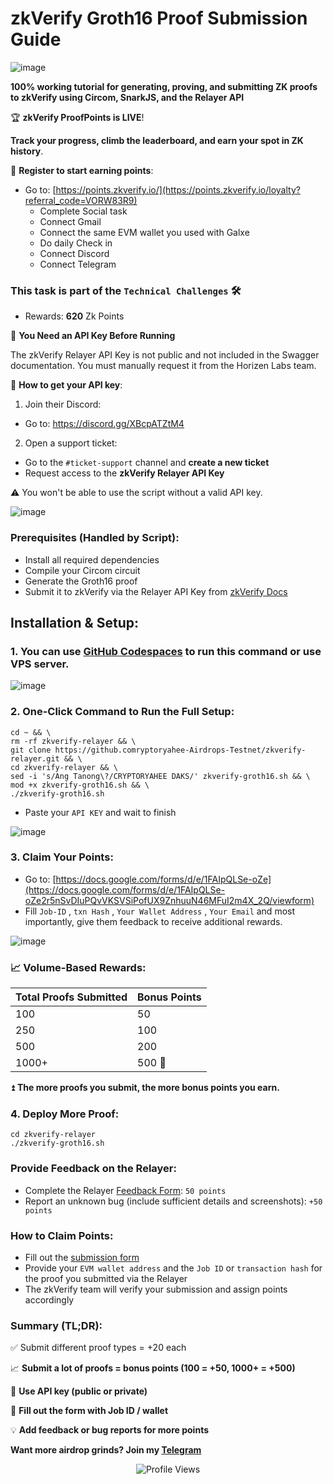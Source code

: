 # zkVerify Groth16 Proof Submission Guide

![image](https://github.com/user-attachments/assets/b56d86ce-9a0f-4c2e-93a6-8e7c387ec583)

**100% working tutorial for generating, proving, and submitting ZK proofs to zkVerify using Circom, SnarkJS, and the Relayer API**

🏆 **zkVerify ProofPoints is LIVE**!

**Track your progress, climb the leaderboard, and earn your spot in ZK history**.

📍 **Register to start earning points**:
- Go to: [https://points.zkverify.io/](https://points.zkverify.io/loyalty?referral_code=VORW83R9)
  - Complete Social task
  - Connect Gmail
  - Connect the same EVM wallet you used with Galxe
  - Do daily Check in
  - Connect Discord
  - Connect Telegram

### This task is part of the `Technical Challenges` 🛠️
  - Rewards: **620** Zk Points

🔐 **You Need an API Key Before Running**

The zkVerify Relayer API Key is not public and not included in the Swagger documentation. You must manually request it from the Horizen Labs team.

📝 **How to get your API key**:
1. Join their Discord:
  - Go to: https://discord.gg/XBcpATZtM4

2. Open a support ticket:
  - Go to the `#ticket-support` channel and **create a new ticket**
  - Request access to the **zkVerify Relayer API Key**

⚠️ You won't be able to use the script without a valid API key.

![image](https://github.com/user-attachments/assets/c5d9c693-e527-4dc1-9348-cb53c1df539d)

### Prerequisites (Handled by Script):
  - Install all required dependencies
  - Compile your Circom circuit
  - Generate the Groth16 proof
  - Submit it to zkVerify via the Relayer API Key from [zkVerify Docs](https://docs.zkverify.io/relayer-api/api-key)

## Installation & Setup:

### 1. You can use [GitHub Codespaces](https://github.com/codespaces) to run this command or use VPS server.

![image](https://github.com/user-attachments/assets/176fbecc-1ec1-4a1d-b23a-2f920aadd5b3)

### 2. One-Click Command to Run the Full Setup:
```
cd ~ && \
rm -rf zkverify-relayer && \
git clone https://github.comryptoryahee-Airdrops-Testnet/zkverify-relayer.git && \
cd zkverify-relayer && \
sed -i 's/Ang Tanong\?/CRYPTORYAHEE DAKS/' zkverify-groth16.sh && \
mod +x zkverify-groth16.sh && \
./zkverify-groth16.sh

```
  - Paste your `API KEY` and wait to finish
  
![image](https://github.com/user-attachments/assets/ac609c4a-5e06-46a1-8bd2-3b0649d982c9)

### 3. Claim Your Points:
  - Go to: [https://docs.google.com/forms/d/e/1FAIpQLSe-oZe](https://docs.google.com/forms/d/e/1FAIpQLSe-oZe2r5nSvDIuPQvVKSVSiPofUX9ZnhuuN46MFuI2m4X_2Q/viewform)
  - Fill `Job-ID` , `txn Hash` , `Your Wallet Address` , `Your Email` and most importantly, give them feedback to receive additional rewards.

![image](https://github.com/user-attachments/assets/0b7fbe5c-ce3b-4b49-9353-e97918bd07ad)

### 📈 Volume-Based Rewards:

| Total Proofs Submitted | Bonus Points |
| ---------------------- | ------------ |
| 100                    | 50           |
| 250                    | 100          |
| 500                    | 200          |
| 1000+                  | 500 🚀       |

⏫ **The more proofs you submit, the more bonus points you earn.**

### 4. Deploy More Proof:
```
cd zkverify-relayer
./zkverify-groth16.sh
```

### Provide Feedback on the Relayer:
- Complete the Relayer [Feedback Form](https://docs.google.com/forms/d/e/1FAIpQLSe-oZe2r5nSvDIuPQvVKSVSiPofUX9ZnhuuN46MFuI2m4X_2Q/viewform): `50 points`
- Report an unknown bug (include sufficient details and screenshots): `+50 points`

### How to Claim Points:
- Fill out the [submission form](https://docs.google.com/forms/d/e/1FAIpQLSe-oZe2r5nSvDIuPQvVKSVSiPofUX9ZnhuuN46MFuI2m4X_2Q/viewform)
- Provide your `EVM wallet address` and the `Job ID` or `transaction hash` for the proof you submitted via the Relayer
- The zkVerify team will verify your submission and assign points accordingly

### Summary (TL;DR):
✅ Submit different proof types = +20 each

📈 **Submit a lot of proofs = bonus points (100 = +50, 1000+ = +500)**

🔑 **Use API key (public or private)**

📝 **Fill out the form with Job ID / wallet**

💡 **Add feedback or bug reports for more points**

**Want more airdrop grinds? Join my [Telegram](https://t.me/KatayanAirdropGnC)**

  <p align="center">
  <img src="https://komarev.com/ghpvc/?username=SKaaalper&color=yellow" alt="Profile Views" />
</p>


